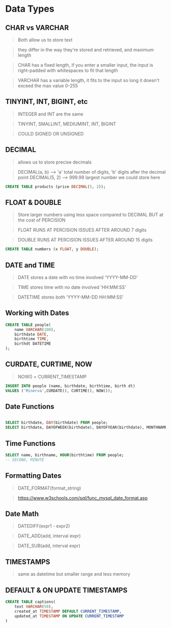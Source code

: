 # Data Types

## CHAR vs VARCHAR

> Both allow us to store text

> they differ in the way they're stored and retrieved, and maximum length

> CHAR has a fixed length, if you enter a smaller input, the input is right-padded with whitespaces to fit that length

> VARCHAR has a variable length, it fits to the input so long it doesn't exceed the max value 0-255

## TINYINT, INT, BIGINT, etc

> INTEGER and INT are the same

> TINYINT, SMALLINT, MEDIUMINT, INT, BIGINT

> COULD SIGNED OR UNSIGNED

## DECIMAL

> allows us to store precise decimals

> DECIMAL(a, b) --> 'a' total number of digits, 'b' digits after the decimal point
> DECIMAL(5, 2) --> 999.99 largest number we could store here

```sql
CREATE TABLE products (price DECIMAL(5, 2));
```

## FLOAT & DOUBLE

> Store larger numbers using less space compared to DECIMAL BUT at the cost of PERCISION

> FLOAT RUNS AT PERCISION ISSUES AFTER AROUND 7 digits

> DOUBLE RUNS AT PERCISION ISSUES AFTER AROUND 15 digits

```sql
CREATE TABLE numbers (x FLOAT, y DOUBLE);
```

## DATE and TIME

> DATE stores a date with no time involved 'YYYY-MM-DD'

> TIME stores time with no date involved 'HH:MM:SS'

> DATETIME stores both 'YYYY-MM-DD HH:MM:SS'

## Working with Dates

```sql
CREATE TABLE people(
    name VARCHAR(100),
    birthdate DATE,
    birthtime TIME,
    birthdt DATETIME
);
```

## CURDATE, CURTIME, NOW

> NOW() = CURRENT_TIMESTAMP

```sql
INSERT INTO people (name, birthdate, birthtime, birth dt)
VALUES ('Minerva',CURDATE(), CURTIME(), NOW());
```

## Date Functions

```sql

SELECT birthdate, DAY(birthdate) FROM people;
SELECT birthdate, DAYOFWEEK(birthdate), DAYOFYEAR(birthdate), MONTHNAME(birthdate), YEAR(birthdt) FROM people;

```

## Time Functions

```sql
SELECT name, birthname, HOUR(birthtime) FROM people;
-- SECOND, MINUTE
```

## Formatting Dates

> DATE_FORMAT(format_string)

> https://www.w3schools.com/sql/func_mysql_date_format.asp

## Date Math

> DATEDIFF(expr1 - expr2)

> DATE_ADD(add, interval expr)

> DATE_SUB(add, interval expr)

## TIMESTAMPS

> same as datetime but smaller range and less memory

## DEFAULT & ON UPDATE TIMESTAMPS

```sql
CREATE TABLE captions(
    text VARCHAR(50),
    created_at TIMESTAMP DEFAULT CURRENT_TIMESTAMP,
    updated_at TIMESTAMP ON UPDATE CURRENT_TIMESTAMP
)
```

